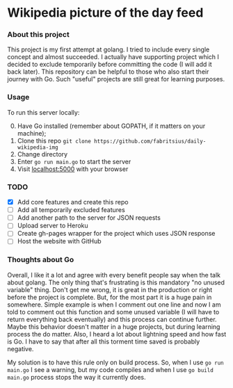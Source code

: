 # Wikipedia picture of the day feed

### About this project

This project is my first attempt at golang. I tried to include every single concept and almost succeeded. I actually have supporting project which I decided to exclude temporarily before committing the code (I will add it back later). This repository can be helpful to those who also start their journey with Go. Such "useful" projects are still great for learning purposes.

### Usage

To run this server locally:

0. Have Go installed (remember about GOPATH, if it matters on your machine);
1. Clone this repo `git clone https://github.com/fabritsius/daily-wikipedia-img`
2. Change directory
3. Enter `go run main.go` to start the server
4. Visit [localhost:5000](https://localhost:5000) with your browser

### TODO

- [x] Add core features and create this repo
- [ ] Add all temporarily excluded features
- [ ] Add another path to the server for JSON requests
- [ ] Upload server to Heroku
- [ ] Create gh-pages wrapper for the project which uses JSON response
- [ ] Host the website with GitHub

### Thoughts about Go

Overall, I like it a lot and agree with every benefit people say when the talk about golang. The only thing that's frustrating is this mandatory "no unused variable" thing. Don't get me wrong, it is great in the production or right before the project is complete. But, for the most part it is a huge pain in somewhere. Simple example is when I comment out one line and now I am told to comment out this function and some unused variable (I will have to return everything back eventually) and this process can continue further. Maybe this behavior doesn't matter in a huge projects, but during learning process the do matter. Also, I heard a lot about lightning speed and how fast is Go. I have to say that after all this torment time saved is probably negative.

My solution is to have this rule only on build process. So, when I use `go run main.go` I see a warning, but my code compiles and when I use `go build main.go` process stops the way it currently does.

